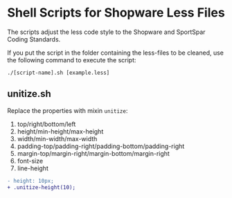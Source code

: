 # Shell Scripts for Shopware Less Files

The scripts adjust the less code style to the Shopware and SportSpar Coding Standards.

If you put the script in the folder containing the less-files to be cleaned,
use the following command to execute the script:

```
./[script-name].sh [example.less]
```

## unitize.sh
Replace the properties with mixin `unitize`:
1. top/right/bottom/left
2. height/min-height/max-height
3. width/min-width/max-width
4. padding-top/padding-right/padding-bottom/padding-right
5. margin-top/margin-right/margin-bottom/margin-right
6. font-size
7. line-height


```diff
- height: 10px;
+ .unitize-height(10);
```